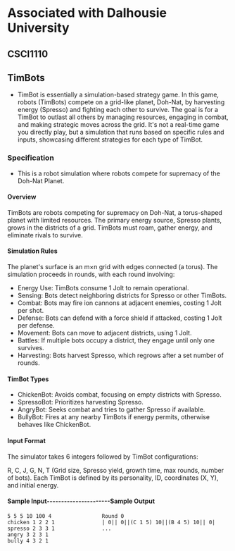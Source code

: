 # Associated with Dalhousie University
## CSCI1110
## TimBots
- TimBot is essentially a simulation-based strategy game. In this game, robots (TimBots) compete on a grid-like planet, Doh-Nat, by harvesting energy (Spresso) and fighting each other to survive. The goal is for a TimBot to outlast all others by managing resources, engaging in combat, and making strategic moves across the grid. It's not a real-time game you directly play, but a simulation that runs based on specific rules and inputs, showcasing different strategies for each type of TimBot.
### Specification
* This is a robot simulation where robots compete for supremacy of the Doh-Nat Planet.
#### Overview
TimBots are robots competing for supremacy on Doh-Nat, a torus-shaped planet with limited resources. The primary energy source, Spresso plants, grows in the districts of a grid. TimBots must roam, gather energy, and eliminate rivals to survive.

#### Simulation Rules
The planet's surface is an m×n grid with edges connected (a torus).
The simulation proceeds in rounds, with each round involving:
* Energy Use: TimBots consume 1 Jolt to remain operational.
* Sensing: Bots detect neighboring districts for Spresso or other TimBots.
* Combat: Bots may fire ion cannons at adjacent enemies, costing 1 Jolt per shot.
* Defense: Bots can defend with a force shield if attacked, costing 1 Jolt per defense.
* Movement: Bots can move to adjacent districts, using 1 Jolt.
* Battles: If multiple bots occupy a district, they engage until only one survives.
* Harvesting: Bots harvest Spresso, which regrows after a set number of rounds.

#### TimBot Types
* ChickenBot: Avoids combat, focusing on empty districts with Spresso.
* SpressoBot: Prioritizes harvesting Spresso.
* AngryBot: Seeks combat and tries to gather Spresso if available.
* BullyBot: Fires at any nearby TimBots if energy permits, otherwise behaves like ChickenBot.

#### Input Format
The simulator takes 6 integers followed by TimBot configurations:

R, C, J, G, N, T (Grid size, Spresso yield, growth time, max rounds, number of bots).
Each TimBot is defined by its personality, ID, coordinates (X, Y), and initial energy.

#### Sample Input----------------------Sample Output
```                          
5 5 5 10 100 4                Round 0    
chicken 1 2 2 1               | 0|| 0||(C 1 5) 10||(B 4 5) 10|| 0|
spresso 2 3 3 1               ...
angry 3 2 3 1
bully 4 3 2 1

